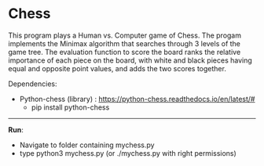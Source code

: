 # Chess

This program plays a Human vs. Computer game of Chess. The progam implements the Minimax algorithm that searches through 3 levels of the game tree. 
The evaluation function to score the board ranks the relative importance of each piece on the board,
with white and black pieces having equal and opposite point values, and adds the two scores together. 

Dependencies:
* Python-chess (library) : https://python-chess.readthedocs.io/en/latest/#
  * pip install python-chess
***
<strong>Run</strong>:
- Navigate to folder containing mychess.py
- type python3 mychess.py (or ./mychess.py with right permissions)
